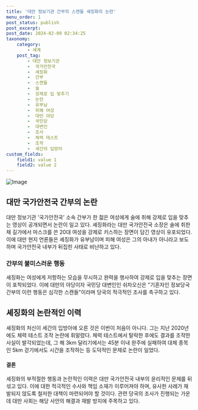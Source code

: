 ```yaml
---
title: '대만 정보기관 간부의 스캔들 셰징화의 논란'
menu_order: 1
post_status: publish
post_excerpt: 
post_date: 2024-02-09 02:34:25
taxonomy:
    category:
        - 세계
    post_tag:
        - 대만 정보기관
        -  국가안전국
        -  셰징화
        -  간부
        -  스캔들
        -  술
        -  강제로 입 맞추기
        -  논란
        -  유부남
        -  피해 여성
        -  대만 야당
        -  국민당
        -  대변인
        -  조사
        -  체력 테스트
        -  조작
        -  세간의 입방아
custom_fields:
    field1: value 1
    field2: value 2
---
```


![Image](https://imgnews.pstatic.net/image/011/2024/02/08/0004297970_001_20240208201701028.jpg?type=w647)

## 대만 국가안전국 간부의 논란
대만 정보기관 '국가안전국' 소속 간부가 한 젊은 여성에게 술에 취해 강제로 입을 맞추는 영상이 공개되면서 논란이 일고 있다. 셰징화라는 대만 국가안전국 소장은 술에 취한 채 길가에서 마스크를 쓴 20대 여성을 강제로 키스하는 장면이 담긴 영상이 유포되었다. 이에 대만 현지 언론들은 셰징화가 유부남이며 피해 여성은 그의 아내가 아니라고 보도하며 국가안전국 내부가 뒤집힌 사태로 비난하고 있다.
### 간부의 불미스러운 행동
셰징화는 여성에게 저항하는 모습을 무시하고 완력을 행사하여 강제로 입을 맞추는 장면이 포착되었다. 이에 대만의 야당이자 국민당 대변인인 쉬차오신은 "기혼자인 정보당국 간부의 이런 행동은 심각한 스캔들"이라며 당국의 적극적인 조사를 촉구하고 있다.
## 셰징화의 논란적인 이력
셰징화의 처신이 세간의 입방아에 오른 것은 이번이 처음이 아니다. 그는 지난 2020년에도 체력 테스트 조작 논란에 휘말렸다. 체력 테스트에서 탈락한 후에도 결과를 조작한 사실이 발각되었는데, 그 해 3km 달리기에서는 45분 이내 완주에 실패하여 대체 종목인 5km 걷기에서도 시간을 조작하는 등 도덕적인 문제로 논란이 일었다.
#### 결론
셰징화의 부적절한 행동과 논란적인 이력은 대만 국가안전국 내부의 윤리적인 문제를 뒤섞고 있다. 이에 대한 적극적인 수사와 책임 소재가 이루어져야 하며, 유사한 사례가 재발되지 않도록 철저한 대책이 마련되어야 할 것이다. 관련 당국의 조사가 진행되는 가운데 대만 사회는 해당 사안의 해결과 재발 방지에 주목하고 있다.
